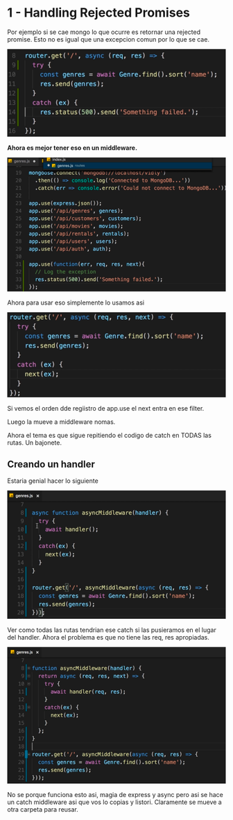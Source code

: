 # 1 - Handling Rejected Promises

Por ejemplo si se cae mongo lo que ocurre es retornar una rejected promise. Esto no es igual que una excepcion comun por lo que se cae.

![](../../../.gitbook/assets/imagen%20%28684%29.png)

**Ahora es mejor tener eso en un middleware.**

![](../../../.gitbook/assets/imagen%20%28685%29.png)

Ahora para usar eso simplemente lo usamos asi

![](../../../.gitbook/assets/imagen%20%28688%29.png)

Si vemos el orden dde regiistro de app.use el next entra en ese filter.

Luego la mueve a middleware nomas.

Ahora el tema es que sigue repitiendo el codigo de catch en TODAS las rutas. Un bajonete.

## Creando un handler

Estaria genial hacer lo siguiente

![](../../../.gitbook/assets/imagen%20%28687%29.png)

Ver como todas las rutas tendrian ese catch si las pusieramos en el lugar del handler. Ahora el problema es que no  tiene las req, res apropiadas.

![](../../../.gitbook/assets/imagen%20%28683%29.png)

No se porque funciona esto asi, magia de express y async pero asi se hace un catch middleware asi que vos lo copias y listori. Claramente se mueve a otra carpeta para reusar.





